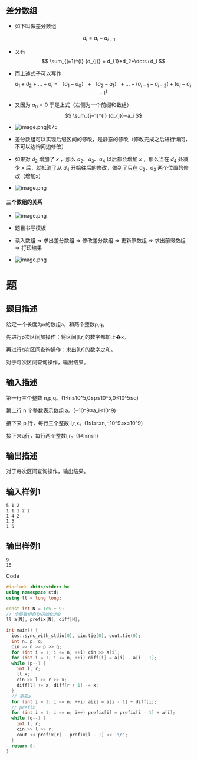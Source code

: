 ## 差分数组
- 如下叫做差分数组

$$
d_{i} = a_{i} - a_{i-1}
$$

- 又有
$$
\sum_{j=1}^{i} {d_{j}} = d_{1}+d_2+\dots+d_i
$$
- 而上述式子可以写作
$$
d_{1}+d_2+\dots+d_{i}= （a_1-a_{0}）+（a_2-a_1）+\dots+(a_{i-1}-a_{i-2})+(a_i-a_{i-1})
$$
- 又因为 $a_0=0$ 于是上式（左侧为一个前缀和数组）
$$
\sum_{j=1}^{i} {d_{j}}=a_i
$$

- ![image.png|675](https://iili.io/J0u2MoN.png)
- 差分数组可以实现后缀区间的修改，是静态的修改（修改完成之后进行询问，不可以边询问边修改）
- 如果对 $d_2$ 增加了 $x$ ，那么 $a_{2}、a_{3}、a_4$ 以后都会增加 $x$ ，那么当在 $d_4$ 处减少 x 后，就抵消了从 $d_4$ 开始往后的修改，做到了只在 $a_{2}、a_3$ 两个位置的修改（增加x）
- ![image.png](https://iili.io/J0unvMx.png)
#### 三个数组的关系
- ![image.png](https://iili.io/J0AwkR2.png)



- 题目书写模板
- 读入数组 => 求出差分数组 => 修改差分数组 => 更新原数组 => 求出前缀数组 => 打印结果 
- ![image.png](https://iili.io/J0u7gst.png)
# 题
## 题目描述

给定一个长度为n的数组a，和两个整数p,q。

先进行p次区间加操作：将区间[l,r]的数字都加上�x。

再进行q次区间查询操作：求出[l,r]的数字之和。

对于每次区间查询操作，输出结果。

## 输入描述

第一行三个整数 n,p,q。(1≤n≤10^5,0≤p≤10^5,0≤10^5≤q)

第二行 n 个整数表示数组 a。(−10^9≤a_i​≤10^9)

接下来 p 行，每行三个整数 l,r,x。(1≤l≤r≤n,−10^9≤x≤10^9)

接下来q行，每行两个整数l,r。(1≤l≤r≤n)

## 输出描述

对于每次区间查询操作，输出结果。

## 输入样例1

```undefined
5 1 2
1 1 1 2 2
1 4 2
1 3
1 5
```

## 输出样例1

```undefined
9
15
```

Code
``` cpp
#include <bits/stdc++.h>
using namespace std;
using ll = long long;

const int N = 1e5 + 9;
// 全局数组自动初始化为0
ll a[N], prefix[N], diff[N];

int main() {
  ios::sync_with_stdio(0), cin.tie(0), cout.tie(0);
  int n, p, q;
  cin >> n >> p >> q;
  for (int i = 1; i <= n; ++i) cin >> a[i];
  for (int i = 1; i <= n; ++i) diff[i] = a[i] - a[i - 1];
  while (p--) {
    int l, r;
    ll x;
    cin >> l >> r >> x;
    diff[l] += x, diff[r + 1] -= x;
  }
  // 更新a
  for (int i = 1; i <= n; ++i) a[i] = a[i - 1] + diff[i];
  // prefix
  for (int i = 1; i <= n; i++) prefix[i] = prefix[i - 1] + a[i];
  while (q--) {
    int l, r;
    cin >> l >> r;
    cout << prefix[r] - prefix[l - 1] << '\n';
  }
  return 0;
}
```